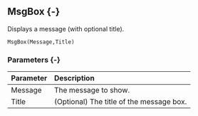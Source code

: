 ## MsgBox {-}

Displays a message (with optional title).

```{sql}
MsgBox(Message,Title)
```

### Parameters {-}

Parameter | Description
| :-- | :-- |
Message | The message to show.
Title | (Optional) The title of the message box.